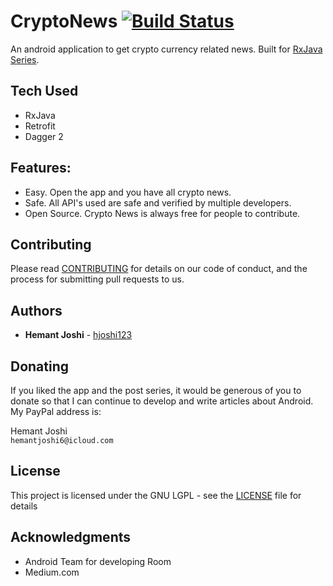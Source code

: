 # CryptoNews [![Build Status](https://travis-ci.org/hjoshi123/CryptoNews.svg?branch=master)](https://travis-ci.org/hjoshi123/CryptoNews)

An android application to get crypto currency related news. Built for [RxJava Series](https://android.jlelse.eu/be-reactive-develop-your-next-app-with-rxjava-5b51ed9b4c39).  

## Tech Used
* RxJava
* Retrofit
* Dagger 2

## Features:
* Easy. Open the app and you have all crypto news.
* Safe. All API's used are safe and verified by multiple developers.
* Open Source. Crypto News is always free for people to contribute.

## Contributing

Please read [CONTRIBUTING](https://github.com/hjoshi123/CryptoNews/blob/master/CONTRIBUTING.md) for details on our code of conduct, and the process for submitting pull requests to us.

## Authors

* **Hemant Joshi** - [hjoshi123](https://github.com/hjoshi123)

## Donating

If you liked the app and the post series, it would be generous of you to donate so that I can continue to develop and write articles about Android. 
My PayPal address is:

Hemant Joshi
<br>
`hemantjoshi6@icloud.com`

## License

This project is licensed under the GNU LGPL - see the [LICENSE](https://github.com/hjoshi123/CryptoNews/blob/master/LICENSE.md) file for details

## Acknowledgments

* Android Team for developing Room 
* Medium.com
